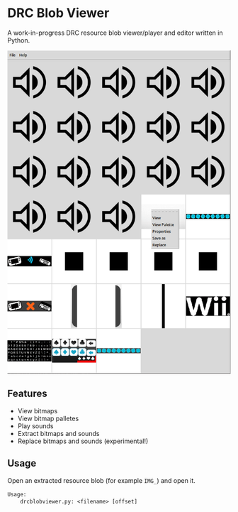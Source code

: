 # DRC Blob Viewer
A work-in-progress DRC resource blob viewer/player and editor written in Python.

![](./screenshot.png)

## Features
- View bitmaps
- View bitmap palletes
- Play sounds
- Extract bitmaps and sounds
- Replace bitmaps and sounds (experimental!)

## Usage

Open an extracted resource blob (for example `IMG_`) and open it.
```
Usage:
    drcblobviewer.py: <filename> [offset]
```
